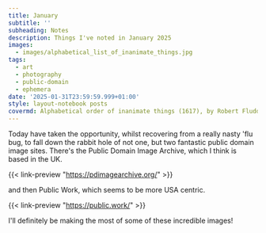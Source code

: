 ```yaml
---
title: January
subtitle: ''
subheading: Notes
description: Things I've noted in January 2025
images:
  - images/alphabetical_list_of_inanimate_things.jpg
tags:
  - art
  - photography
  - public-domain
  - ephemera
date: '2025-01-31T23:59:59.999+01:00'
style: layout-notebook posts
covermd: Alphabetical order of inanimate things (1617), by Robert Fludd, c/o [Public Domain Image Archive](https://pdimagearchive.org/images/6a42968b-1e02-4f11-b1a0-3cb36af954fa/)
---
```


Today have taken the opportunity, whilst recovering from a really nasty 'flu bug, to fall down the rabbit hole of not one, but two fantastic public domain image sites. There's the Public Domain Image Archive, which I think is based in the UK.

<!--more-->

{{< link-preview "https://pdimagearchive.org/" >}} 

and then Public Work, which seems to be more USA centric.

{{< link-preview "https://public.work/" >}}

I'll definitely be making the most of some of these incredible images!

